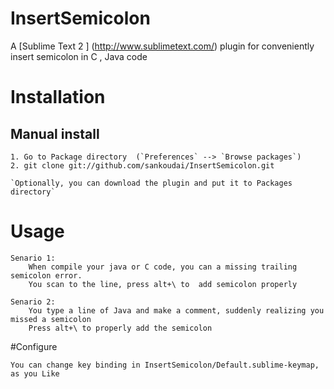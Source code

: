 # InsertSemicolon

A [Sublime Text 2 ] (http://www.sublimetext.com/) plugin for conveniently insert semicolon in C , Java code


# Installation

## Manual install
	1. Go to Package directory  (`Preferences` --> `Browse packages`)
	2. git clone git://github.com/sankoudai/InsertSemicolon.git

	`Optionally, you can download the plugin and put it to Packages directory`



# Usage
	
	Senario 1: 
		When compile your java or C code, you can a missing trailing semicolon error.
		You scan to the line, press alt+\ to  add semicolon properly
	
	Senario 2:
		You type a line of Java and make a comment, suddenly realizing you missed a semicolon
		Press alt+\ to properly add the semicolon


#Configure

	You can change key binding in InsertSemicolon/Default.sublime-keymap, as you Like
